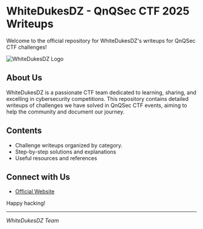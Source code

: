 # WhiteDukesDZ - QnQSec CTF 2025 Writeups

Welcome to the official repository for WhiteDukesDZ's writeups for QnQSec CTF challenges!

![WhiteDukesDZ Logo](https://whitedukesdz.ninja/logo.png)

## About Us
WhiteDukesDZ is a passionate CTF team dedicated to learning, sharing, and excelling in cybersecurity competitions. This repository contains detailed writeups of challenges we have solved in QnQSec CTF events, aiming to help the community and document our journey.

## Contents
- Challenge writeups organized by category.
- Step-by-step solutions and explanations
- Useful resources and references

## Connect with Us
- [Official Website](https://whitedukesdz.ninja)

Happy hacking!

---
*WhiteDukesDZ Team*

